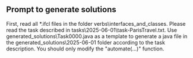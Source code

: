 ## Prompt to generate solutions 

First, read all *.ifcl files in the folder verbs\interfaces_and_classes.
Please read the task described in tasks\2025-06-01\task-ParisTravel.txt. Use generated_solutions\Task0000.java as a template to generate a java file in the generated_solutions\2025-06-01 folder according to the task description.
You should only modify the "automate(...)" function.
